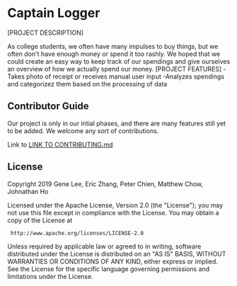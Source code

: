 # Captain Logger

[PROJECT DESCRIPTION]

As college students, we often have many impulses to buy things, but we often don't have enough money or spend it too rashly. We hoped that we could create an easy way to keep track of our spendings and give ourselves an overview of how we actually spend our money.
[PROJECT FEATURES] 
    -Takes photo of receipt or receives manual user input
    -Analyzes spendings and categorizez them based on the processing of data
    
  
## Contributor Guide

Our project is only in our intial phases, and there are many features still yet to be added. We welcome any sort of contributions.

Link to [LINK TO CONTRIBUTING.md]
                          
[LINK TO CONTRIBUTING.md]:https://github.com/1019gene/Captain-Logger/blob/master/CONTRIBUTING.md

## License 

Copyright 2019 Gene Lee, Eric Zhang, Peter Chien, Matthew Chow, Johnathan Ho

   Licensed under the Apache License, Version 2.0 (the "License");
   you may not use this file except in compliance with the License.
   You may obtain a copy of the License at

     http://www.apache.org/licenses/LICENSE-2.0

   Unless required by applicable law or agreed to in writing, software
   distributed under the License is distributed on an "AS IS" BASIS,
   WITHOUT WARRANTIES OR CONDITIONS OF ANY KIND, either express or implied.
   See the License for the specific language governing permissions and
   limitations under the License.
